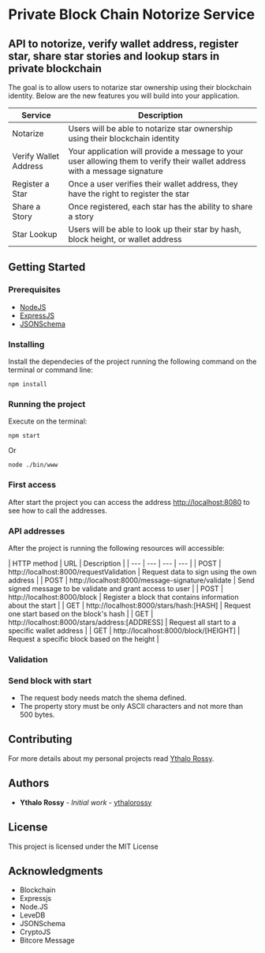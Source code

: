 # Private Block Chain Notorize Service

## API to notorize, verify wallet address, register star, share star stories and lookup stars in private blockchain

The goal is to allow users to notarize star ownership using their blockchain identity. 
Below are the new features you will build into your application.

| Service | Description |
| --- | --- |
| Notarize  | Users will be able to notarize star ownership using their blockchain identity |
| Verify Wallet Address	| Your application will provide a message to your user allowing them to verify their wallet address with a message signature |
| Register a Star |	Once a user verifies their wallet address, they have the right to register the star |
| Share a Story | Once registered, each star has the ability to share a story |
| Star Lookup | Users will be able to look up their star by hash, block height, or wallet address |

## Getting Started

### Prerequisites

* [NodeJS](https://nodejs.org/en/)
* [ExpressJS](http://expressjs.com/)
* [JSONSchema](https://www.npmjs.com/package/jsonschema)

### Installing

Install the dependecies of the project running the following command on the terminal or command line: 
```
npm install
```

### Running the project

Execute on the terminal:

```
npm start
```
Or
```
node ./bin/www
```

### First access

After start the project you can access the address [http://localhost:8080](http://localhost:8080) to see how to call the addresses.

### API addresses

After the project is running the following resources will accessible:

| HTTP method | URL | Description   |
| ---   | --- | --- | --- |
| POST  | http://localhost:8000/requestValidation | Request data to sign using the own address |
| POST  | http://localhost:8000/message-signature/validate | Send signed message to be validate and grant access to user |
| POST  | http://localhost:8000/block | Register a block that contains information about the start |
| GET   | http://localhost:8000/stars/hash:[HASH] | Request one start based on the block's hash |
| GET   | http://localhost:8000/stars/address:[ADDRESS] | Request all start to a specific wallet address |
| GET   | http://localhost:8000/block/[HEIGHT] | Request a specific block based on the height |

### Validation

### Send block with start
- The request body needs match the shema defined.
- The property story must be only ASCII characters and not more than 500 bytes.

## Contributing

For more details about my personal projects read [Ythalo Rossy](https://github.com/ythalorossy).

## Authors

* **Ythalo Rossy** - *Initial work* - [ythalorossy](https://github.com/ythalorossy)

## License

This project is licensed under the MIT License

## Acknowledgments

* Blockchain
* Expressjs
* Node.JS
* LeveDB
* JSONSchema
* CryptoJS
* Bitcore Message
